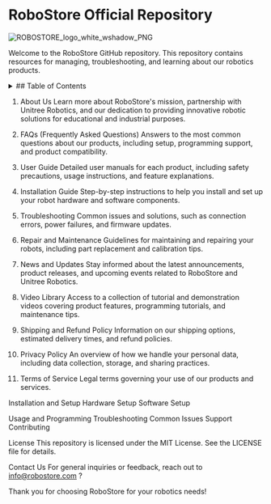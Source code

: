 # RoboStore Official Repository
![ROBOSTORE_logo_white_wshadow_PNG](https://github.com/user-attachments/assets/80fcbfc9-646b-471e-a9a8-c6b78fc73b25)

Welcome to the RoboStore GitHub repository. This repository contains resources for managing, troubleshooting, and learning about our robotics products.

<details>
  <summary>## Table of Contents</summary>

  - [About Us](docs/about.md)
  - [FAQs](docs/faq.md)
  - [User Guide](docs/user_guide.md)
  - [Installation Guide](docs/installation_guide.md)
  - [Troubleshooting](docs/troubleshooting.md)
  - [Repair and Maintenance Guide](docs/repair_maintenance.md)
  - [News and Updates](docs/news.md)
  - [Privacy Policy](docs/policies/privacy_policy.md)
  - [Terms of Service](docs/policies/terms_of_service.md)
  - [Shipping and Refund Policy](docs/policies/shipping_refund.md)

</details>









1. About Us
Learn more about RoboStore's mission, partnership with Unitree Robotics, and our dedication to providing innovative robotic solutions for educational and industrial purposes.

2. FAQs (Frequently Asked Questions)
Answers to the most common questions about our products, including setup, programming support, and product compatibility.

3. User Guide
Detailed user manuals for each product, including safety precautions, usage instructions, and feature explanations.

4. Installation Guide
Step-by-step instructions to help you install and set up your robot hardware and software components.

5. Troubleshooting
Common issues and solutions, such as connection errors, power failures, and firmware updates.

6. Repair and Maintenance
Guidelines for maintaining and repairing your robots, including part replacement and calibration tips.

7. News and Updates
Stay informed about the latest announcements, product releases, and upcoming events related to RoboStore and Unitree Robotics.

8. Video Library
Access to a collection of tutorial and demonstration videos covering product features, programming tutorials, and maintenance tips.

9. Shipping and Refund Policy
Information on our shipping options, estimated delivery times, and refund policies.

10. Privacy Policy
An overview of how we handle your personal data, including data collection, storage, and sharing practices.

11. Terms of Service
Legal terms governing your use of our products and services.

Installation and Setup
Hardware Setup
Software Setup

Usage and Programming
Troubleshooting
Common Issues
Support
Contributing

License
This repository is licensed under the MIT License. See the LICENSE file for details.

Contact Us
For general inquiries or feedback, reach out to info@robostore.com ?

Thank you for choosing RoboStore for your robotics needs!
